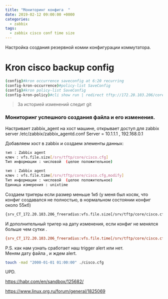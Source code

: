```yaml
---
title: "Мониторинг конфига  "
date: 2019-02-12 09:00:00 +0000
categories:
  - zabbix
tags:
  - zabbix cisco conf time size
---
```



Настройка создания резервной комии конфигурации коммутатора.

# Kron  cisco backup config
```bash
(config)#kron occurrence saveconfig at 6:20 recurring
(config-kron-occurrence)#policy-list SaveConfig
(config)#kron policy-list SaveConfig
(config-kron-policy)#cli show run | redirect tftp://172.20.103.206/core/cisco.cfg
```
> За историей изменений следит git 


### Мониторинг успешного создания файла  и его изменения.

Настривает zabbix_agent на хост машине,  открывает доступ для zabbix server
/etc/zabbix/zabbix_agentd.conf
Server = 10.1.1.1 , 192.168.0.1

Добавляем хост в zabbix  и создаем элементы данных:
```bash
тип : Zabbix agent 
ключ : vfs.file.size[/srv/tftp/core/cisco.cfg]
Тип информации : числовой  (целое положительное)
```

```bash
тип : Zabbix agent 
ключ : vfs.file.time[/srv/tftp/core/cisco.cfg,modify]
Тип информации : числовой  (целое положительное)
Единица измерения : unixtime
```

Создаем тригеры   если размер меньше 1кб (у меня был косяк, что конфиг создавался не полностью,  в нормальном состоянии конфиг около 55кб)
```bash
{srv_CT_172.20.103.206_freeradius:vfs.file.size[/srv/tftp/core/cisco.cfg].last()}<10000
```
И дополнительный тригер на дату изменения, если конфиг не менялся больше чем сутки .
```bash
{srv_CT_172.20.103.206_freeradius:vfs.file.time[/srv/tftp/core/cisco.cfg,modify].now()}-{srv_CT_172.20.103.206_freeradius:vfs.file.time[/srv/tftp/core/cisco.cfg,modify].last()}>86400
```

P.S. как нам узнать сработает наш trigger alert или нет.   
Меням дату файла , и ждем alert.
```bash
touch -mad "2000-01-01 01:00:00" ./cisco.cfg
```


UPD.

 https://habr.com/en/sandbox/125682/
 
 https://www.linux.org.ru/forum/general/1825069

